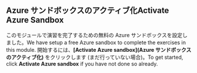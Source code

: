 ## <a name="activate-azure-sandbox"></a><span data-ttu-id="b2240-101">Azure サンドボックスのアクティブ化</span><span class="sxs-lookup"><span data-stu-id="b2240-101">Activate Azure Sandbox</span></span>

<span data-ttu-id="b2240-102">このモジュールで演習を完了するための無料の Azure サンドボックスを設定しました。</span><span class="sxs-lookup"><span data-stu-id="b2240-102">We have setup a free Azure sandbox to complete the exercises in this module.</span></span> <span data-ttu-id="b2240-103">開始するには、**[Activate Azure sandbox]\(Azure サンドボックスのアクティブ化\)** をクリックします (まだ行っていない場合)。</span><span class="sxs-lookup"><span data-stu-id="b2240-103">To get started, click **Activate Azure sandbox** if you have not done so already.</span></span>